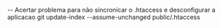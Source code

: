 -- Acertar problema para não sincronicar o .htaccess e desconfigurar a aplicacao
git update-index --assume-unchanged public/.htaccess